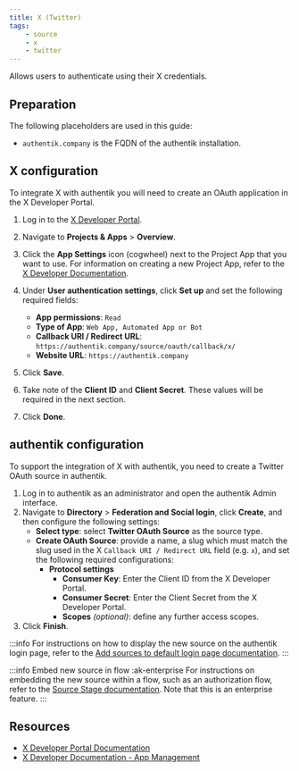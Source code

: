 ```yaml
---
title: X (Twitter)
tags:
    - source
    - x
    - twitter
---
```


Allows users to authenticate using their X credentials.

## Preparation

The following placeholders are used in this guide:

- `authentik.company` is the FQDN of the authentik installation.

## X configuration

To integrate X with authentik you will need to create an OAuth application in the X Developer Portal.

1. Log in to the [X Developer Portal](https://developer.twitter.com/).
2. Navigate to **Projects & Apps** > **Overview**.
3. Click the **App Settings** icon (cogwheel) next to the Project App that you want to use. For information on creating a new Project App, refer to the [X Developer Documentation](https://docs.x.com/fundamentals/developer-apps#app-management).
4. Under **User authentication settings**, click **Set up** and set the following required fields:
    - **App permissions**: `Read`
    - **Type of App**: `Web App, Automated App or Bot`
    - **Callback URI / Redirect URL**: `https://authentik.company/source/oauth/callback/x/`
    - **Website URL**: `https://authentik.company`

5. Click **Save**.
6. Take note of the **Client ID** and **Client Secret**. These values will be required in the next section.
7. Click **Done**.

## authentik configuration

To support the integration of X with authentik, you need to create a Twitter OAuth source in authentik.

1. Log in to authentik as an administrator and open the authentik Admin interface.
2. Navigate to **Directory** > **Federation and Social login**, click **Create**, and then configure the following settings:
    - **Select type**: select **Twitter OAuth Source** as the source type.
    - **Create OAuth Source**: provide a name, a slug which must match the slug used in the X `Callback URI / Redirect URL` field (e.g. `x`), and set the following required configurations:
        - **Protocol settings**
            - **Consumer Key**: Enter the Client ID from the X Developer Portal.
            - **Consumer Secret**: Enter the Client Secret from the X Developer Portal.
            - **Scopes** _(optional)_: define any further access scopes.
3. Click **Finish**.

:::info
For instructions on how to display the new source on the authentik login page, refer to the [Add sources to default login page documentation](../../index.md#add-sources-to-default-login-page).
:::

:::info Embed new source in flow :ak-enterprise
For instructions on embedding the new source within a flow, such as an authorization flow, refer to the [Source Stage documentation](../../../../../add-secure-apps/flows-stages/stages/source/). Note that this is an enterprise feature.
:::

## Resources

- [X Developer Portal Documentation](https://docs.x.com/fundamentals/developer-portal)
- [X Developer Documentation - App Management](https://docs.x.com/fundamentals/developer-apps#app-management)

